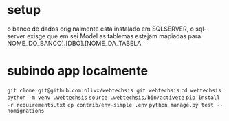 

# setup

o banco de dados originalmente está instalado em  SQLSERVER,
o sql-server exisge que em sei Model as tablemas estejam mapiadas para
NOME_DO_BANCO].[DBO].[NOME_DA_TABELA

# subindo app localmente
```git clone git@github.com:olivx/webtechsis.git webtechsis```
```cd webtechsis```
```python -m venv .webtechsis```
```source .webtechsis/bin/activete```
```pip install -r requirements.txt```
```cp contrib/env-simple .env```
```python manage.py test --nomigrations```

